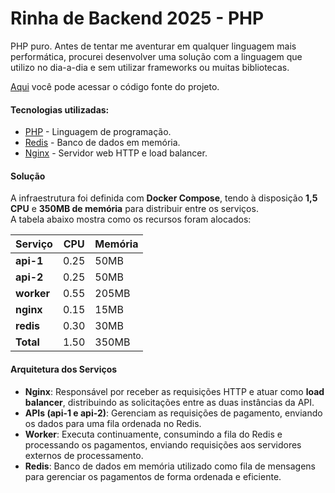 # Rinha de Backend 2025 - PHP

PHP puro. Antes de tentar me aventurar em qualquer linguagem mais performática, procurei desenvolver uma solução com a linguagem que utilizo no dia-a-dia e sem utilizar frameworks ou muitas bibliotecas.

[Aqui](https://github.com/flads/rinha25-php) você pode acessar o código fonte do projeto.

#### Tecnologias utilizadas:

* [PHP](https://www.php.net/releases/8.4/en.php) - Linguagem de programação.
* [Redis](https://redis.io/) - Banco de dados em memória.
* [Nginx](https://nginx.org/) - Servidor web HTTP e load balancer.

#### Solução

A infraestrutura foi definida com **Docker Compose**, tendo à disposição **1,5 CPU** e **350MB de memória** para distribuir entre os serviços.  
A tabela abaixo mostra como os recursos foram alocados:

| Serviço   | CPU  | Memória |
|-----------|------|---------|
| **api-1** | 0.25 | 50MB    |
| **api-2** | 0.25 | 50MB    |
| **worker**| 0.55 | 205MB   |
| **nginx** | 0.15 | 15MB    |
| **redis** | 0.30 | 30MB    |
| **Total** | 1.50 | 350MB   |

#### Arquitetura dos Serviços

- **Nginx**: Responsável por receber as requisições HTTP e atuar como **load balancer**, distribuindo as solicitações entre as duas instâncias da API.
- **APIs (api-1 e api-2)**: Gerenciam as requisições de pagamento, enviando os dados para uma fila ordenada no Redis.
- **Worker**: Executa continuamente, consumindo a fila do Redis e processando os pagamentos, enviando requisições aos servidores externos de processamento.
- **Redis**: Banco de dados em memória utilizado como fila de mensagens para gerenciar os pagamentos de forma ordenada e eficiente.